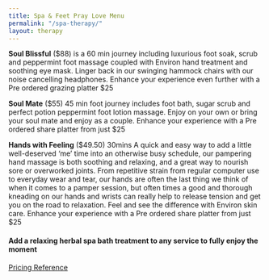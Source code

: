 ```yaml
---
title: Spa & Feet Pray Love Menu
permalink: "/spa-therapy/"
layout: therapy
---
```




**Soul Blissful** ($88) is a 60 min journey including luxurious foot soak, scrub and peppermint foot massage coupled with Environ hand treatment and soothing eye mask.  Linger back in our swinging hammock chairs with our noise cancelling headphones.  Enhance your experience even further with a Pre ordered grazing platter $25


**Soul Mate** ($55)  45 min foot journey includes foot bath, sugar scrub and perfect potion peppermint foot lotion massage.  Enjoy on your own or bring your soul mate and enjoy as a couple.  Enhance your experience with a Pre ordered share platter from just $25

**Hands with Feeling** ($49.50)  30mins A quick and easy way to add a little well-deserved ‘me’ time into an otherwise busy schedule, our pampering hand massage is both soothing and relaxing, and a great way to nourish sore or overworked joints. From repetitive strain from regular computer use to everyday wear and tear, our hands are often the last thing we think of when it comes to a pamper session, but often times a good and thorough kneading on our hands and wrists can really help to release tension and get you on the road to relaxation. Feel and see the difference with Environ skin care.   Enhance your experience with a Pre ordered share platter from just $25



<script src="https://widgets.mindbodyonline.com/javascripts/healcode.js" type="text/javascript"></script>

<healcode-widget data-type="appointments" data-widget-partner="object" data-widget-id="1f3850248a4" data-widget-version="0" ></healcode-widget>


#### Add a relaxing herbal spa bath treatment to any service to fully enjoy the moment

<a href="/pricing-reference/">Pricing Reference</a>

<div class='container bg-light my-4 p-4'>
<healcode-widget data-type="appointments" data-widget-partner="object" data-widget-id="1f3696348a4" data-widget-version="0"></healcode-widget>
</div>

